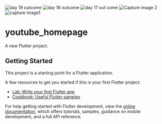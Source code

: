 ![day 19 outcome](https://github.com/user-attachments/assets/647f5393-d40b-4bb2-bace-aeb5afe47fa8)
![day 18 outcome](https://github.com/user-attachments/assets/04169e81-1f65-4005-92d6-e945cbfc2868)
![day 17 out come](https://github.com/user-attachments/assets/2401e4a9-ba66-4dbd-894f-caa4d5996686)
![Capture image 2](https://github.com/user-attachments/assets/77cee2fb-833a-4aa5-86ad-0e49c89a39a8)
![capture image1](https://github.com/user-attachments/assets/ed30efae-9f3c-44e4-b0b3-047774f1d508)
# youtube_homepage

A new Flutter project.

## Getting Started

This project is a starting point for a Flutter application.

A few resources to get you started if this is your first Flutter project:

- [Lab: Write your first Flutter app](https://docs.flutter.dev/get-started/codelab)
- [Cookbook: Useful Flutter samples](https://docs.flutter.dev/cookbook)

For help getting started with Flutter development, view the
[online documentation](https://docs.flutter.dev/), which offers tutorials,
samples, guidance on mobile development, and a full API reference.
